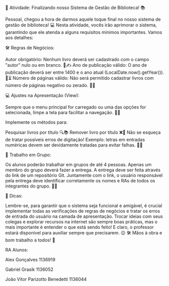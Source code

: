 🎯 Atividade: Finalizando nosso Sistema de Gestão de Biblioteca! 📚

Pessoal, chegou a hora de darmos aquele toque final no nosso sistema de gestão de biblioteca! 💻 Nesta atividade, vocês irão aprimorar o sistema, garantindo que ele atenda a alguns requisitos mínimos importantes. Vamos aos detalhes:

🛠 Regras de Negócios:

Autor obrigatório: Nenhum livro deverá ser cadastrado com o campo "autor" nulo ou em branco. 📖✍️
Ano de publicação válido: O ano de publicação deverá ser entre 1400 e o ano atual (LocalDate.now().getYear()). 📅⏳
Número de páginas válido: Não será permitido cadastrar livros com número de páginas negativo ou zerado. 📄❌

💻 Ajustes na Apresentação (View):

Sempre que o menu principal for carregado ou uma das opções for selecionada, limpe a tela para facilitar a navegação. 🧹✨

Implemente os métodos para:

Pesquisar livros por título 🔍📚
Remover livro por título ❌📕
Não se esqueça de tratar possíveis erros de digitação! Exemplo: letras em entradas numéricas devem ser devidamente tratadas para evitar falhas. 🎯🚫

👥 Trabalho em Grupo:

Os alunos poderão trabalhar em grupos de até 4 pessoas.
Apenas um membro do grupo deverá fazer a entrega.
A entrega deve ser feita através do link de um repositório Git.
Juntamente com o link, o usuário responsável pela entrega deve identificar corretamente os nomes e RAs de todos os integrantes do grupo. 📝🔗

🔑 Dicas:

Lembre-se, para garantir que o sistema seja funcional e amigável, é crucial implementar todas as verificações de regras de negócios e tratar os erros de entrada do usuário na camada de apresentação.
Trocar ideias com seus colegas e explorar recursos na internet são sempre boas práticas, mas o mais importante é entender o que está sendo feito! E claro, o professor estará disponível para auxiliar sempre que precisarem. 😉
🛠 Mãos à obra e bom trabalho a todos! 🚀


RA Alunos:

Alex Gonçalves 1136919

Gabriel Grasik 1136052

João Vitor Parizotto Benedetti 1136044




